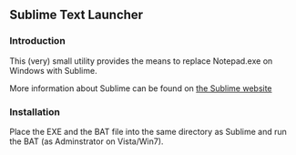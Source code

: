 ## Sublime Text Launcher

### Introduction
This (very) small utility provides the means to replace Notepad.exe on Windows with Sublime.

More information about Sublime can be found on [the Sublime website](http://www.sublimetext.com/)

### Installation
Place the EXE and the BAT file into the same directory as Sublime and run the BAT (as Adminstrator on Vista/Win7).
